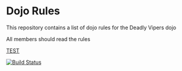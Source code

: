 Dojo Rules
==========

This repository contains a list of dojo rules for the Deadly Vipers dojo

All members should read the rules


[TEST](https://github.com/deadlyvipers")


[![Build Status](https://secure.travis-ci.org/rails/arel.svg?branch=master)](http://travis-ci.org/rails/arel)
